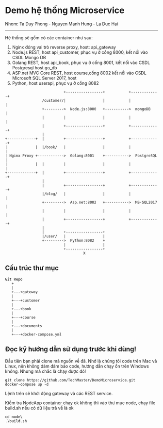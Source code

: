 # Demo hệ thống Microservice
Nhom: Ta Duy Phong - Nguyen Manh Hung - La Duc Hai
*****************************************************
Hệ thống sẽ gồm có các container như sau:
1. Nginx đóng vai trò reverse proxy, host: api_gateway
2. Node.js REST, host api_customer, phục vụ ở cổng 8000, kết nối vào CSDL Mongo DB
3. Golang REST, host api_book, phục vụ ở cổng 8001, kết nối vào CSDL Postgresql host go_db
4. ASP.net MVC Core REST, host course,cổng 8002 kết nối vào CSDL Microsoft SQL Server 2017, host 
5. Python, host userapi, phục vụ ở cổng 8082

```
                           +-----------------+           +-------------+
                 /customer/|                 |           |             |
                 +--------->  Node.js:8000   +----------->  mongoDB    |
                 |         |                 |           |             |
                 |         +-----------------+           +-------------+
                 |
+-------------+  |         +-----------------+           +-------------+
|             |  |/book/   |                 |           |             |
| Nginx Proxy +------------>  Golang:8001    +----------->  PostgreSQL |
|             |  |         |                 |           |             |
+-------------+  |         +-----------------+           +-------------+
                 |
                 |         +-----------------+           +-------------+
                 |/blog/   |                 |           |             |
                 +--------->  Asp.net:8002   +----------->  MS-SQL2017 |
                 |         |                 |           |             |
                 |         +-----------------+           +-------------+
                 |
                 |         +-----------------+           
                 |/user/   |                 |            
                 +--------->  Python:8082    +
                           |                 |          
                           +-----------------+                  
                                    X

```

## Cấu trúc thư mục
```
Git Repo
   +
   |
   +---+gateway
   |
   +---+customer
   |
   +---+book
   |
   +---+course
   |
   +---+documents
   |
   +---+docker-compose.yml
```

## Đọc kỹ hướng dẫn sử dụng trước khi dùng!

Đầu tiên bạn phải clone mã nguồn về đã. Nhớ là chúng tôi code trên Mac và Linux, nên không dám đảm bảo code, hướng dẫn chạy ổn trên Windows không. Nhưng mà chắc là chạy được đó!

```
git clone https://github.com/TechMaster/DemoMicroservice.git
docker-compose up -d
```
Lệnh trên sẽ khởi động gateway và các REST service.

Kiểm tra NodeApp container chạy ok không thì vào thư mục node, chạy file build.sh nếu có dữ
liệu trả về là ok
```
cd node\
.\build.sh
```
